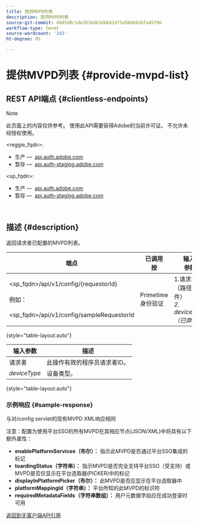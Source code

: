 ```yaml
---
title: 提供MVPD列表
description: 提供MVPD列表
source-git-commit: 49d5d8c1de263bd63db642d71a5bbb926fa45f96
workflow-type: tm+mt
source-wordcount: '243'
ht-degree: 0%

---
```



# 提供MVPD列表 {#provide-mvpd-list}

## REST API端点 {#clientless-endpoints}

>[!NOTE]
>
>此页面上的内容仅供参考。 使用此API需要获得Adobe的当前许可证。 不允许未经授权使用。

&lt;reggie_fqdn>:

* 生产 —  [api.auth.adobe.com](http://api.auth.adobe.com/)
* 暂存 —  [api.auth-staging.adobe.com](http://api.auth-staging.adobe.com/)

&lt;sp_fqdn>:

* 生产 —  [api.auth.adobe.com](http://api.auth.adobe.com/)
* 暂存 —  [api.auth-staging.adobe.com](http://api.auth-staging.adobe.com/)

 </br>

## 描述 {#description}

返回请求者已配置的MVPD列表。

| 端点 | 已调用  </br>按 | 输入   </br>参数 | HTTP  </br>方法 | 响应 | HTTP  </br>响应 |
| --- | --- | --- | --- | --- | --- |
| &lt;sp_fqdn>/api/v1/config/{requestorId}</br></br>例如：</br></br>&lt;sp_fqdn>/api/v1/config/sampleRequestorId | Primetime身份验证 | 1.请求者</br>    （路径组件）</br>_2.  deviceType（已弃用）_ | GET | 包含MVPD列表的XML或JSON。 | 200 |

{style=&quot;table-layout:auto&quot;}


| 输入参数 | 描述 |
| --------------- | ------------------------------------------------------------- |
| 请求者 | 此操作有效的程序员请求者ID。 |
| *deviceType* | 设备类型。 |

{style=&quot;table-layout:auto&quot;}

### 示例响应 {#sample-response}

与对/config servlet的现有MVPD XML响应相同

注意：配置为使用平台SSO的所有MVPD在其相应节点(JSON/XML)中将具有以下额外属性：

* **enablePlatformServices（布尔）：** 指示此MVPD是否通过平台SSO集成的标记
* **toardingStatus（字符串）：** 指示MVPD是否完全支持平台SSO（受支持）或MVPD是否仅显示在平台选取器(PICKER)中的标记
* **displayInPlatformPicker（布尔）：** 此MVPD是否应显示在平台选取器中
* **platformMappingId（字符串）：** 平台所知的此MVPD的标识符
* **requiredMetadataFields（字符串数组）：** 用户元数据字段应在成功登录时可用


[返回到无客户端API引用](http://tve.helpdocsonline.com/clientless-api-reference)
